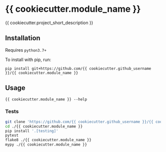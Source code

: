 # {{ cookiecutter.module_name }}

{{ cookiecutter.project_short_description }}

## Installation

Requires `python3.7+`

To install with pip, run:

```
pip install git+https://github.com/{{ cookiecutter.github_username }}/{{ cookiecutter.module_name }}
```

## Usage

```
{{ cookiecutter.module_name }} --help
```

### Tests

```bash
git clone 'https://github.com/{{ cookiecutter.github_username }}/{{ cookiecutter.module_name }}'
cd ./{{ cookiecutter.module_name }}
pip install '.[testing]'
pytest
flake8 ./{{ cookiecutter.module_name }}
mypy ./{{ cookiecutter.module_name }}
```
